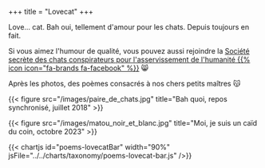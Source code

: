 +++
title = "Lovecat"
+++

Love... cat. Bah oui, tellement d'amour pour les chats. Depuis toujours en fait.

Si vous aimez l'humour de qualité, vous pouvez aussi rejoindre la [Société secrète des chats conspirateurs pour l'asservissement de l'humanité {{% icon icon="fa-brands fa-facebook" %}}](https://www.facebook.com/groups/lovecat.fr) 😸

Après les photos, des poèmes consacrés à nos chers petits maîtres 😽

{{< figure src="/images/paire_de_chats.jpg" title="Bah quoi, repos synchronisé, juillet 2018" >}}

{{< figure src="/images/matou_noir_et_blanc.jpg" title="Moi, je suis un caïd du coin, octobre 2023" >}}

{{< chartjs id="poems-lovecatBar" width="90%" jsFile="../../charts/taxonomy/poems-lovecat-bar.js" />}}